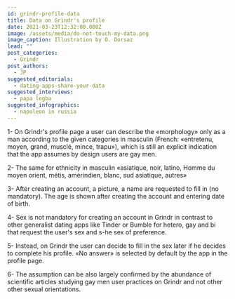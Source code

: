 ```yaml
---
id: grindr-profile-data
title: Data on Grindr's profile
date: 2021-03-23T12:32:00.000Z
image: /assets/media/do-not-touch-my-data.png
image_caption: Illustration by O. Dorsaz
lead: ""
post_categories:
  - Grindr
post_authors:
  - JP
suggested_editorials:
  - dating-apps-share-your-data
suggested_interviews:
  - papa legba
suggested_infographics:
  - napoleon in russia
---
```

1- On Grindr's profile page a user can describe the «morphology» only as a man according to the given categories in masculin (French: «entretenu, moyen, grand, musclé, mince, trapu»), which is still an explicit indication that the app assumes by design users are gay men.

2- The same for ethnicity in masculin «asiatique, noir, latino, Homme du moyen orient, métis, amérindien, blanc, sud asiatique, autres»

3- After creating an account, a picture, a name are requested to fill in (no mandatory). The age is shown after creating the account and entering date of birth.

4- Sex is not mandatory for creating an account in Grindr in contrast to other generalist dating apps like Tinder or Bumble for hetero, gay and bi that request the user's sex and s-he sex of preference.

5- Instead, on Grindr the user can decide to fill in the sex later if he decides to complete his profile. «No answer» is selected by default by the app in the profile page.

6- The assumption can be also largely confirmed by the abundance of scientific articles studying gay men user practices on Grindr and not other other sexual orientations.